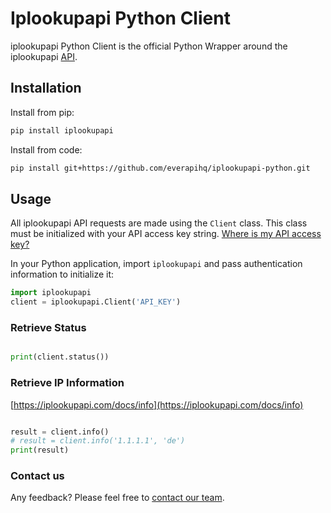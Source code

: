 # Iplookupapi Python Client #

iplookupapi Python Client is the official Python Wrapper around the iplookupapi [API](https://iplookupapi.com/).

## Installation

Install from pip:
````sh
pip install iplookupapi
````

Install from code:
````sh
pip install git+https://github.com/everapihq/iplookupapi-python.git
````

## Usage

All iplookupapi API requests are made using the `Client` class. This class must be initialized with your API access key string. [Where is my API access key?](https://app.iplookupapi.com/dashboard)

In your Python application, import `iplookupapi` and pass authentication information to initialize it:

````python
import iplookupapi
client = iplookupapi.Client('API_KEY')
````

### Retrieve Status

```python

print(client.status())

```

### Retrieve IP Information
[https://iplookupapi.com/docs/info](https://iplookupapi.com/docs/info)
```python

result = client.info()
# result = client.info('1.1.1.1', 'de')
print(result)

```


### Contact us
Any feedback? Please feel free to [contact our team](mailto:office@everapi.com).
